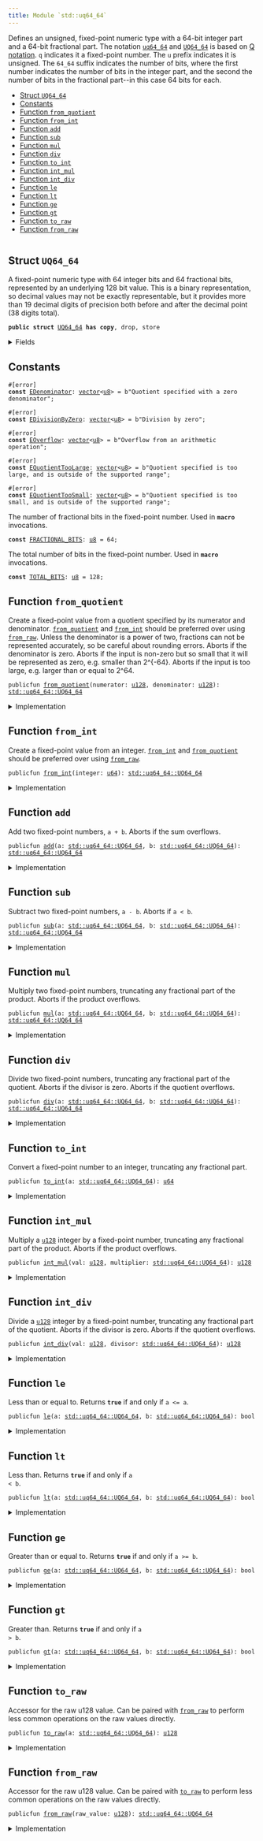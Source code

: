 ```yaml
---
title: Module `std::uq64_64`
---
```


Defines an unsigned, fixed-point numeric type with a 64-bit integer part and a 64-bit fractional
part. The notation <code><a href="std/uq64_64.md#std_uq64_64">uq64_64</a></code> and <code><a href="std/uq64_64.md#std_uq64_64_UQ64_64">UQ64_64</a></code> is based on
[Q notation](https://en.wikipedia.org/wiki/Q_(number_format)). <code>q</code> indicates it a fixed-point
number. The <code>u</code> prefix indicates it is unsigned. The <code>64_64</code> suffix indicates the number of
bits, where the first number indicates the number of bits in the integer part, and the second
the number of bits in the fractional part--in this case 64 bits for each.


-  [Struct `UQ64_64`](#std_uq64_64_UQ64_64)
-  [Constants](#@Constants_0)
-  [Function `from_quotient`](#std_uq64_64_from_quotient)
-  [Function `from_int`](#std_uq64_64_from_int)
-  [Function `add`](#std_uq64_64_add)
-  [Function `sub`](#std_uq64_64_sub)
-  [Function `mul`](#std_uq64_64_mul)
-  [Function `div`](#std_uq64_64_div)
-  [Function `to_int`](#std_uq64_64_to_int)
-  [Function `int_mul`](#std_uq64_64_int_mul)
-  [Function `int_div`](#std_uq64_64_int_div)
-  [Function `le`](#std_uq64_64_le)
-  [Function `lt`](#std_uq64_64_lt)
-  [Function `ge`](#std_uq64_64_ge)
-  [Function `gt`](#std_uq64_64_gt)
-  [Function `to_raw`](#std_uq64_64_to_raw)
-  [Function `from_raw`](#std_uq64_64_from_raw)


<pre><code></code></pre>



<a name="std_uq64_64_UQ64_64"></a>

## Struct `UQ64_64`

A fixed-point numeric type with 64 integer bits and 64 fractional bits, represented by an
underlying 128 bit value. This is a binary representation, so decimal values may not be exactly
representable, but it provides more than 19 decimal digits of precision both before and after
the decimal point (38 digits total).


<pre><code><b>public</b> <b>struct</b> <a href="std/uq64_64.md#std_uq64_64_UQ64_64">UQ64_64</a> <b>has</b> <b>copy</b>, drop, store
</code></pre>



<details>
<summary>Fields</summary>


<dl>
<dt>
<code>0: <a href="std/u128.md#std_u128">u128</a></code>
</dt>
<dd>
</dd>
</dl>


</details>

<a name="@Constants_0"></a>

## Constants


<a name="std_uq64_64_EDenominator"></a>



<pre><code>#[error]
<b>const</b> <a href="std/uq64_64.md#std_uq64_64_EDenominator">EDenominator</a>: <a href="std/vector.md#std_vector">vector</a>&lt;<a href="std/u8.md#std_u8">u8</a>&gt; = b"Quotient specified with a zero denominator";
</code></pre>



<a name="std_uq64_64_EDivisionByZero"></a>



<pre><code>#[error]
<b>const</b> <a href="std/uq64_64.md#std_uq64_64_EDivisionByZero">EDivisionByZero</a>: <a href="std/vector.md#std_vector">vector</a>&lt;<a href="std/u8.md#std_u8">u8</a>&gt; = b"Division by zero";
</code></pre>



<a name="std_uq64_64_EOverflow"></a>



<pre><code>#[error]
<b>const</b> <a href="std/uq64_64.md#std_uq64_64_EOverflow">EOverflow</a>: <a href="std/vector.md#std_vector">vector</a>&lt;<a href="std/u8.md#std_u8">u8</a>&gt; = b"Overflow from an arithmetic operation";
</code></pre>



<a name="std_uq64_64_EQuotientTooLarge"></a>



<pre><code>#[error]
<b>const</b> <a href="std/uq64_64.md#std_uq64_64_EQuotientTooLarge">EQuotientTooLarge</a>: <a href="std/vector.md#std_vector">vector</a>&lt;<a href="std/u8.md#std_u8">u8</a>&gt; = b"Quotient specified is too large, and is outside of the supported range";
</code></pre>



<a name="std_uq64_64_EQuotientTooSmall"></a>



<pre><code>#[error]
<b>const</b> <a href="std/uq64_64.md#std_uq64_64_EQuotientTooSmall">EQuotientTooSmall</a>: <a href="std/vector.md#std_vector">vector</a>&lt;<a href="std/u8.md#std_u8">u8</a>&gt; = b"Quotient specified is too small, and is outside of the supported range";
</code></pre>



<a name="std_uq64_64_FRACTIONAL_BITS"></a>

The number of fractional bits in the fixed-point number. Used in <code><b>macro</b></code> invocations.


<pre><code><b>const</b> <a href="std/uq64_64.md#std_uq64_64_FRACTIONAL_BITS">FRACTIONAL_BITS</a>: <a href="std/u8.md#std_u8">u8</a> = 64;
</code></pre>



<a name="std_uq64_64_TOTAL_BITS"></a>

The total number of bits in the fixed-point number. Used in <code><b>macro</b></code> invocations.


<pre><code><b>const</b> <a href="std/uq64_64.md#std_uq64_64_TOTAL_BITS">TOTAL_BITS</a>: <a href="std/u8.md#std_u8">u8</a> = 128;
</code></pre>



<a name="std_uq64_64_from_quotient"></a>

## Function `from_quotient`

Create a fixed-point value from a quotient specified by its numerator and denominator.
<code><a href="std/uq64_64.md#std_uq64_64_from_quotient">from_quotient</a></code> and <code><a href="std/uq64_64.md#std_uq64_64_from_int">from_int</a></code> should be preferred over using <code><a href="std/uq64_64.md#std_uq64_64_from_raw">from_raw</a></code>.
Unless the denominator is a power of two, fractions can not be represented accurately,
so be careful about rounding errors.
Aborts if the denominator is zero.
Aborts if the input is non-zero but so small that it will be represented as zero, e.g. smaller
than 2^{-64}.
Aborts if the input is too large, e.g. larger than or equal to 2^64.


<pre><code>publicfun <a href="std/uq64_64.md#std_uq64_64_from_quotient">from_quotient</a>(numerator: <a href="std/u128.md#std_u128">u128</a>, denominator: <a href="std/u128.md#std_u128">u128</a>): <a href="std/uq64_64.md#std_uq64_64_UQ64_64">std::uq64_64::UQ64_64</a>
</code></pre>



<details>
<summary>Implementation</summary>


<pre><code><b>public</b> <b>fun</b> <a href="std/uq64_64.md#std_uq64_64_from_quotient">from_quotient</a>(numerator: <a href="std/u128.md#std_u128">u128</a>, denominator: <a href="std/u128.md#std_u128">u128</a>): <a href="std/uq64_64.md#std_uq64_64_UQ64_64">UQ64_64</a> {
    <a href="std/uq64_64.md#std_uq64_64_UQ64_64">UQ64_64</a>(<a href="std/macros.md#std_macros_uq_from_quotient">std::macros::uq_from_quotient</a>!&lt;<a href="std/u128.md#std_u128">u128</a>, <a href="std/u256.md#std_u256">u256</a>&gt;(
        numerator,
        denominator,
        <a href="std/u128.md#std_u128_max_value">std::u128::max_value</a>!(),
        <a href="std/uq64_64.md#std_uq64_64_TOTAL_BITS">TOTAL_BITS</a>,
        <a href="std/uq64_64.md#std_uq64_64_FRACTIONAL_BITS">FRACTIONAL_BITS</a>,
        <b>abort</b> <a href="std/uq64_64.md#std_uq64_64_EDenominator">EDenominator</a>,
        <b>abort</b> <a href="std/uq64_64.md#std_uq64_64_EQuotientTooSmall">EQuotientTooSmall</a>,
        <b>abort</b> <a href="std/uq64_64.md#std_uq64_64_EQuotientTooLarge">EQuotientTooLarge</a>,
    ))
}
</code></pre>



</details>

<a name="std_uq64_64_from_int"></a>

## Function `from_int`

Create a fixed-point value from an integer.
<code><a href="std/uq64_64.md#std_uq64_64_from_int">from_int</a></code> and <code><a href="std/uq64_64.md#std_uq64_64_from_quotient">from_quotient</a></code> should be preferred over using <code><a href="std/uq64_64.md#std_uq64_64_from_raw">from_raw</a></code>.


<pre><code>publicfun <a href="std/uq64_64.md#std_uq64_64_from_int">from_int</a>(integer: <a href="std/u64.md#std_u64">u64</a>): <a href="std/uq64_64.md#std_uq64_64_UQ64_64">std::uq64_64::UQ64_64</a>
</code></pre>



<details>
<summary>Implementation</summary>


<pre><code><b>public</b> <b>fun</b> <a href="std/uq64_64.md#std_uq64_64_from_int">from_int</a>(integer: <a href="std/u64.md#std_u64">u64</a>): <a href="std/uq64_64.md#std_uq64_64_UQ64_64">UQ64_64</a> {
    <a href="std/uq64_64.md#std_uq64_64_UQ64_64">UQ64_64</a>(<a href="std/macros.md#std_macros_uq_from_int">std::macros::uq_from_int</a>!(integer, <a href="std/uq64_64.md#std_uq64_64_FRACTIONAL_BITS">FRACTIONAL_BITS</a>))
}
</code></pre>



</details>

<a name="std_uq64_64_add"></a>

## Function `add`

Add two fixed-point numbers, <code>a + b</code>.
Aborts if the sum overflows.


<pre><code>publicfun <a href="std/uq64_64.md#std_uq64_64_add">add</a>(a: <a href="std/uq64_64.md#std_uq64_64_UQ64_64">std::uq64_64::UQ64_64</a>, b: <a href="std/uq64_64.md#std_uq64_64_UQ64_64">std::uq64_64::UQ64_64</a>): <a href="std/uq64_64.md#std_uq64_64_UQ64_64">std::uq64_64::UQ64_64</a>
</code></pre>



<details>
<summary>Implementation</summary>


<pre><code><b>public</b> <b>fun</b> <a href="std/uq64_64.md#std_uq64_64_add">add</a>(a: <a href="std/uq64_64.md#std_uq64_64_UQ64_64">UQ64_64</a>, b: <a href="std/uq64_64.md#std_uq64_64_UQ64_64">UQ64_64</a>): <a href="std/uq64_64.md#std_uq64_64_UQ64_64">UQ64_64</a> {
    <a href="std/uq64_64.md#std_uq64_64_UQ64_64">UQ64_64</a>(<a href="std/macros.md#std_macros_uq_add">std::macros::uq_add</a>!&lt;<a href="std/u128.md#std_u128">u128</a>, <a href="std/u256.md#std_u256">u256</a>&gt;(
        a.0,
        b.0,
        <a href="std/u128.md#std_u128_max_value">std::u128::max_value</a>!(),
        <b>abort</b> <a href="std/uq64_64.md#std_uq64_64_EOverflow">EOverflow</a>,
    ))
}
</code></pre>



</details>

<a name="std_uq64_64_sub"></a>

## Function `sub`

Subtract two fixed-point numbers, <code>a - b</code>.
Aborts if <code>a &lt; b</code>.


<pre><code>publicfun <a href="std/uq64_64.md#std_uq64_64_sub">sub</a>(a: <a href="std/uq64_64.md#std_uq64_64_UQ64_64">std::uq64_64::UQ64_64</a>, b: <a href="std/uq64_64.md#std_uq64_64_UQ64_64">std::uq64_64::UQ64_64</a>): <a href="std/uq64_64.md#std_uq64_64_UQ64_64">std::uq64_64::UQ64_64</a>
</code></pre>



<details>
<summary>Implementation</summary>


<pre><code><b>public</b> <b>fun</b> <a href="std/uq64_64.md#std_uq64_64_sub">sub</a>(a: <a href="std/uq64_64.md#std_uq64_64_UQ64_64">UQ64_64</a>, b: <a href="std/uq64_64.md#std_uq64_64_UQ64_64">UQ64_64</a>): <a href="std/uq64_64.md#std_uq64_64_UQ64_64">UQ64_64</a> {
    <a href="std/uq64_64.md#std_uq64_64_UQ64_64">UQ64_64</a>(<a href="std/macros.md#std_macros_uq_sub">std::macros::uq_sub</a>!(a.0, b.0, <b>abort</b> <a href="std/uq64_64.md#std_uq64_64_EOverflow">EOverflow</a>))
}
</code></pre>



</details>

<a name="std_uq64_64_mul"></a>

## Function `mul`

Multiply two fixed-point numbers, truncating any fractional part of the product.
Aborts if the product overflows.


<pre><code>publicfun <a href="std/uq64_64.md#std_uq64_64_mul">mul</a>(a: <a href="std/uq64_64.md#std_uq64_64_UQ64_64">std::uq64_64::UQ64_64</a>, b: <a href="std/uq64_64.md#std_uq64_64_UQ64_64">std::uq64_64::UQ64_64</a>): <a href="std/uq64_64.md#std_uq64_64_UQ64_64">std::uq64_64::UQ64_64</a>
</code></pre>



<details>
<summary>Implementation</summary>


<pre><code><b>public</b> <b>fun</b> <a href="std/uq64_64.md#std_uq64_64_mul">mul</a>(a: <a href="std/uq64_64.md#std_uq64_64_UQ64_64">UQ64_64</a>, b: <a href="std/uq64_64.md#std_uq64_64_UQ64_64">UQ64_64</a>): <a href="std/uq64_64.md#std_uq64_64_UQ64_64">UQ64_64</a> {
    <a href="std/uq64_64.md#std_uq64_64_UQ64_64">UQ64_64</a>(<a href="std/uq64_64.md#std_uq64_64_int_mul">int_mul</a>(a.0, b))
}
</code></pre>



</details>

<a name="std_uq64_64_div"></a>

## Function `div`

Divide two fixed-point numbers, truncating any fractional part of the quotient.
Aborts if the divisor is zero.
Aborts if the quotient overflows.


<pre><code>publicfun <a href="std/uq64_64.md#std_uq64_64_div">div</a>(a: <a href="std/uq64_64.md#std_uq64_64_UQ64_64">std::uq64_64::UQ64_64</a>, b: <a href="std/uq64_64.md#std_uq64_64_UQ64_64">std::uq64_64::UQ64_64</a>): <a href="std/uq64_64.md#std_uq64_64_UQ64_64">std::uq64_64::UQ64_64</a>
</code></pre>



<details>
<summary>Implementation</summary>


<pre><code><b>public</b> <b>fun</b> <a href="std/uq64_64.md#std_uq64_64_div">div</a>(a: <a href="std/uq64_64.md#std_uq64_64_UQ64_64">UQ64_64</a>, b: <a href="std/uq64_64.md#std_uq64_64_UQ64_64">UQ64_64</a>): <a href="std/uq64_64.md#std_uq64_64_UQ64_64">UQ64_64</a> {
    <a href="std/uq64_64.md#std_uq64_64_UQ64_64">UQ64_64</a>(<a href="std/uq64_64.md#std_uq64_64_int_div">int_div</a>(a.0, b))
}
</code></pre>



</details>

<a name="std_uq64_64_to_int"></a>

## Function `to_int`

Convert a fixed-point number to an integer, truncating any fractional part.


<pre><code>publicfun <a href="std/uq64_64.md#std_uq64_64_to_int">to_int</a>(a: <a href="std/uq64_64.md#std_uq64_64_UQ64_64">std::uq64_64::UQ64_64</a>): <a href="std/u64.md#std_u64">u64</a>
</code></pre>



<details>
<summary>Implementation</summary>


<pre><code><b>public</b> <b>fun</b> <a href="std/uq64_64.md#std_uq64_64_to_int">to_int</a>(a: <a href="std/uq64_64.md#std_uq64_64_UQ64_64">UQ64_64</a>): <a href="std/u64.md#std_u64">u64</a> {
    <a href="std/macros.md#std_macros_uq_to_int">std::macros::uq_to_int</a>!(a.0, <a href="std/uq64_64.md#std_uq64_64_FRACTIONAL_BITS">FRACTIONAL_BITS</a>)
}
</code></pre>



</details>

<a name="std_uq64_64_int_mul"></a>

## Function `int_mul`

Multiply a <code><a href="std/u128.md#std_u128">u128</a></code> integer by a fixed-point number, truncating any fractional part of the product.
Aborts if the product overflows.


<pre><code>publicfun <a href="std/uq64_64.md#std_uq64_64_int_mul">int_mul</a>(val: <a href="std/u128.md#std_u128">u128</a>, multiplier: <a href="std/uq64_64.md#std_uq64_64_UQ64_64">std::uq64_64::UQ64_64</a>): <a href="std/u128.md#std_u128">u128</a>
</code></pre>



<details>
<summary>Implementation</summary>


<pre><code><b>public</b> <b>fun</b> <a href="std/uq64_64.md#std_uq64_64_int_mul">int_mul</a>(val: <a href="std/u128.md#std_u128">u128</a>, multiplier: <a href="std/uq64_64.md#std_uq64_64_UQ64_64">UQ64_64</a>): <a href="std/u128.md#std_u128">u128</a> {
    <a href="std/macros.md#std_macros_uq_int_mul">std::macros::uq_int_mul</a>!&lt;<a href="std/u128.md#std_u128">u128</a>, <a href="std/u256.md#std_u256">u256</a>&gt;(
        val,
        multiplier.0,
        <a href="std/u128.md#std_u128_max_value">std::u128::max_value</a>!(),
        <a href="std/uq64_64.md#std_uq64_64_FRACTIONAL_BITS">FRACTIONAL_BITS</a>,
        <b>abort</b> <a href="std/uq64_64.md#std_uq64_64_EOverflow">EOverflow</a>,
    )
}
</code></pre>



</details>

<a name="std_uq64_64_int_div"></a>

## Function `int_div`

Divide a <code><a href="std/u128.md#std_u128">u128</a></code> integer by a fixed-point number, truncating any fractional part of the quotient.
Aborts if the divisor is zero.
Aborts if the quotient overflows.


<pre><code>publicfun <a href="std/uq64_64.md#std_uq64_64_int_div">int_div</a>(val: <a href="std/u128.md#std_u128">u128</a>, divisor: <a href="std/uq64_64.md#std_uq64_64_UQ64_64">std::uq64_64::UQ64_64</a>): <a href="std/u128.md#std_u128">u128</a>
</code></pre>



<details>
<summary>Implementation</summary>


<pre><code><b>public</b> <b>fun</b> <a href="std/uq64_64.md#std_uq64_64_int_div">int_div</a>(val: <a href="std/u128.md#std_u128">u128</a>, divisor: <a href="std/uq64_64.md#std_uq64_64_UQ64_64">UQ64_64</a>): <a href="std/u128.md#std_u128">u128</a> {
    <a href="std/macros.md#std_macros_uq_int_div">std::macros::uq_int_div</a>!&lt;<a href="std/u128.md#std_u128">u128</a>, <a href="std/u256.md#std_u256">u256</a>&gt;(
        val,
        divisor.0,
        <a href="std/u128.md#std_u128_max_value">std::u128::max_value</a>!(),
        <a href="std/uq64_64.md#std_uq64_64_FRACTIONAL_BITS">FRACTIONAL_BITS</a>,
        <b>abort</b> <a href="std/uq64_64.md#std_uq64_64_EDivisionByZero">EDivisionByZero</a>,
        <b>abort</b> <a href="std/uq64_64.md#std_uq64_64_EOverflow">EOverflow</a>,
    )
}
</code></pre>



</details>

<a name="std_uq64_64_le"></a>

## Function `le`

Less than or equal to. Returns <code><b>true</b></code> if and only if <code>a &lt;= a</code>.


<pre><code>publicfun <a href="std/uq64_64.md#std_uq64_64_le">le</a>(a: <a href="std/uq64_64.md#std_uq64_64_UQ64_64">std::uq64_64::UQ64_64</a>, b: <a href="std/uq64_64.md#std_uq64_64_UQ64_64">std::uq64_64::UQ64_64</a>): bool
</code></pre>



<details>
<summary>Implementation</summary>


<pre><code><b>public</b> <b>fun</b> <a href="std/uq64_64.md#std_uq64_64_le">le</a>(a: <a href="std/uq64_64.md#std_uq64_64_UQ64_64">UQ64_64</a>, b: <a href="std/uq64_64.md#std_uq64_64_UQ64_64">UQ64_64</a>): bool {
    a.0 &lt;= b.0
}
</code></pre>



</details>

<a name="std_uq64_64_lt"></a>

## Function `lt`

Less than. Returns <code><b>true</b></code> if and only if <code>a &lt; b</code>.


<pre><code>publicfun <a href="std/uq64_64.md#std_uq64_64_lt">lt</a>(a: <a href="std/uq64_64.md#std_uq64_64_UQ64_64">std::uq64_64::UQ64_64</a>, b: <a href="std/uq64_64.md#std_uq64_64_UQ64_64">std::uq64_64::UQ64_64</a>): bool
</code></pre>



<details>
<summary>Implementation</summary>


<pre><code><b>public</b> <b>fun</b> <a href="std/uq64_64.md#std_uq64_64_lt">lt</a>(a: <a href="std/uq64_64.md#std_uq64_64_UQ64_64">UQ64_64</a>, b: <a href="std/uq64_64.md#std_uq64_64_UQ64_64">UQ64_64</a>): bool {
    a.0 &lt; b.0
}
</code></pre>



</details>

<a name="std_uq64_64_ge"></a>

## Function `ge`

Greater than or equal to. Returns <code><b>true</b></code> if and only if <code>a &gt;= b</code>.


<pre><code>publicfun <a href="std/uq64_64.md#std_uq64_64_ge">ge</a>(a: <a href="std/uq64_64.md#std_uq64_64_UQ64_64">std::uq64_64::UQ64_64</a>, b: <a href="std/uq64_64.md#std_uq64_64_UQ64_64">std::uq64_64::UQ64_64</a>): bool
</code></pre>



<details>
<summary>Implementation</summary>


<pre><code><b>public</b> <b>fun</b> <a href="std/uq64_64.md#std_uq64_64_ge">ge</a>(a: <a href="std/uq64_64.md#std_uq64_64_UQ64_64">UQ64_64</a>, b: <a href="std/uq64_64.md#std_uq64_64_UQ64_64">UQ64_64</a>): bool {
    a.0 &gt;= b.0
}
</code></pre>



</details>

<a name="std_uq64_64_gt"></a>

## Function `gt`

Greater than. Returns <code><b>true</b></code> if and only if <code>a &gt; b</code>.


<pre><code>publicfun <a href="std/uq64_64.md#std_uq64_64_gt">gt</a>(a: <a href="std/uq64_64.md#std_uq64_64_UQ64_64">std::uq64_64::UQ64_64</a>, b: <a href="std/uq64_64.md#std_uq64_64_UQ64_64">std::uq64_64::UQ64_64</a>): bool
</code></pre>



<details>
<summary>Implementation</summary>


<pre><code><b>public</b> <b>fun</b> <a href="std/uq64_64.md#std_uq64_64_gt">gt</a>(a: <a href="std/uq64_64.md#std_uq64_64_UQ64_64">UQ64_64</a>, b: <a href="std/uq64_64.md#std_uq64_64_UQ64_64">UQ64_64</a>): bool {
    a.0 &gt; b.0
}
</code></pre>



</details>

<a name="std_uq64_64_to_raw"></a>

## Function `to_raw`

Accessor for the raw u128 value. Can be paired with <code><a href="std/uq64_64.md#std_uq64_64_from_raw">from_raw</a></code> to perform less common operations
on the raw values directly.


<pre><code>publicfun <a href="std/uq64_64.md#std_uq64_64_to_raw">to_raw</a>(a: <a href="std/uq64_64.md#std_uq64_64_UQ64_64">std::uq64_64::UQ64_64</a>): <a href="std/u128.md#std_u128">u128</a>
</code></pre>



<details>
<summary>Implementation</summary>


<pre><code><b>public</b> <b>fun</b> <a href="std/uq64_64.md#std_uq64_64_to_raw">to_raw</a>(a: <a href="std/uq64_64.md#std_uq64_64_UQ64_64">UQ64_64</a>): <a href="std/u128.md#std_u128">u128</a> {
    a.0
}
</code></pre>



</details>

<a name="std_uq64_64_from_raw"></a>

## Function `from_raw`

Accessor for the raw u128 value. Can be paired with <code><a href="std/uq64_64.md#std_uq64_64_to_raw">to_raw</a></code> to perform less common operations
on the raw values directly.


<pre><code>publicfun <a href="std/uq64_64.md#std_uq64_64_from_raw">from_raw</a>(raw_value: <a href="std/u128.md#std_u128">u128</a>): <a href="std/uq64_64.md#std_uq64_64_UQ64_64">std::uq64_64::UQ64_64</a>
</code></pre>



<details>
<summary>Implementation</summary>


<pre><code><b>public</b> <b>fun</b> <a href="std/uq64_64.md#std_uq64_64_from_raw">from_raw</a>(raw_value: <a href="std/u128.md#std_u128">u128</a>): <a href="std/uq64_64.md#std_uq64_64_UQ64_64">UQ64_64</a> {
    <a href="std/uq64_64.md#std_uq64_64_UQ64_64">UQ64_64</a>(raw_value)
}
</code></pre>



</details>
